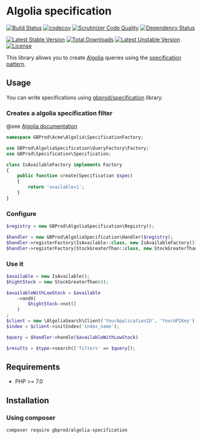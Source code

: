 # Algolia specification

[![Build Status](https://travis-ci.org/gbprod/algolia-specification.svg?branch=master)](https://travis-ci.org/gbprod/algolia-specification)
[![codecov](https://codecov.io/gh/gbprod/algolia-specification/branch/master/graph/badge.svg)](https://codecov.io/gh/gbprod/algolia-specification)
[![Scrutinizer Code Quality](https://scrutinizer-ci.com/g/gbprod/algolia-specification/badges/quality-score.png?b=master)](https://scrutinizer-ci.com/g/gbprod/algolia-specification/?branch=master)
[![Dependency Status](https://www.versioneye.com/user/projects/574a9bc8ce8d0e004130d330/badge.svg)](https://www.versioneye.com/user/projects/574a9bc8ce8d0e004130d330)

[![Latest Stable Version](https://poser.pugx.org/gbprod/algolia-specification/version)](https://packagist.org/packages/gbprod/algolia-specification)
[![Total Downloads](https://poser.pugx.org/gbprod/algolia-specification/downloads)](https://packagist.org/packages/gbprod/algolia-specification)
[![Latest Unstable Version](https://poser.pugx.org/gbprod/algolia-specification/v/unstable)](https://packagist.org/packages/gbprod/algolia-specification)
[![License](https://poser.pugx.org/gbprod/algolia-specification/license)](https://packagist.org/packages/gbprod/algolia-specification)

This library allows you to create [Algolia](https://www.algolia.com/) queries using the [specification pattern](http://en.wikipedia.org/wiki/Specification_pattern).

## Usage

You can write specifications using [gbprod/specification](https://github.com/gbprod/specification) library.

### Creates a algolia specification filter

@see [Algolia documentation](https://www.algolia.com/doc/guides/search/filtering-faceting#filtering)

```php
namespace GBProd\Acme\Algolia\SpecificationFactory;

use GBProd\AlgoliaSpecification\QueryFactory\Factory;
use GBProd\Specification\Specification;

class IsAvailableFactory implements Factory
{
    public function create(Specification $spec)
    {
        return 'available=1';
    }
}
```

### Configure

```php
$registry = new GBProd\AlgoliaSpecification\Registry();

$handler = new GBProd\AlgoliaSpecification\Handler($registry);
$handler->registerFactory(IsAvailable::class, new IsAvailableFactory());
$handler->registerFactory(StockGreaterThan::class, new StockGreaterThanFactory());
```

### Use it

```php
$available = new IsAvailable();
$hightStock = new StockGreaterThan(4);

$availableWithLowStock = $available
    ->andX(
        $hightStock->not()
    )
;
$client = new \AlgoliaSearch\Client('YourApplicationID', 'YourAPIKey');
$index = $client->initIndex('index_name');

$query = $handler->handle($availableWithLowStock)

$results = $type->search(['filters' => $query]);
```

## Requirements

 * PHP >= 7.0

## Installation

### Using composer

```bash
composer require gbprod/algolia-specification
```
